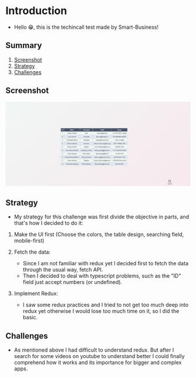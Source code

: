 # Introduction

- Hello 😁, this is the techincall test made by Smart-Business!

## Summary
1. [Screenshot](#screenshot)
1. [Strategy](#strategy)
1. [Challenges](#challenges)

## Screenshot

![](public/techincal-test.png)

## Strategy

- My strategy for this challenge was first divide the objective in parts, and that's how I decided to do it:

1. Make the UI first (Choose the colors, the table design, searching field, mobile-first)

2. Fetch the data:
    - Since I am not familiar with redux yet I decided first to fetch the data through the usual way, fetch API.
    - Then I decided to deal with typescript problems, such as the "ID" field just accept numbers (or undefined).

3. Implement Redux:
    - I saw some redux practices and I tried to not get too much deep into redux yet otherwise I would lose too much time on it, so I did the basic.

## Challenges

- As mentioned above I had difficult to understand redux. But after I search for some videos on youtube to understand better I could finally comprehend how it works and its importance for bigger and complex apps.